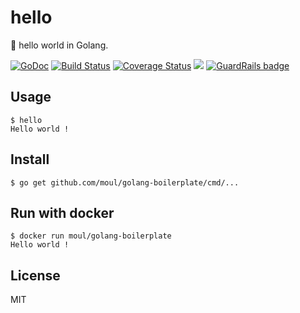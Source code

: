 # hello
:wrench: hello world in Golang.

[![GoDoc](https://godoc.org/github.com/moul/golang-boilerplate?status.svg)](https://godoc.org/github.com/moul/golang-boilerplate)
[![Build Status](https://travis-ci.org/moul/golang-boilerplate.svg?branch=master)](https://travis-ci.org/moul/golang-boilerplate)
[![Coverage Status](https://coveralls.io/repos/moul/golang-boilerplate/badge.svg?branch=master&service=github)](https://coveralls.io/github/moul/golang-boilerplate?branch=master)
[![](https://badge.imagelayers.io/moul/golang-boilerplate:latest.svg)](https://imagelayers.io/?images=moul/golang-boilerplate:latest) [![GuardRails badge](https://badges.production.guardrails.io/moul/golang-boilerplate.svg)](https://www.guardrails.io)

## Usage

```console
$ hello
Hello world !
```

## Install

```console
$ go get github.com/moul/golang-boilerplate/cmd/...
```

## Run with docker

```console
$ docker run moul/golang-boilerplate
Hello world !
```

## License

MIT
